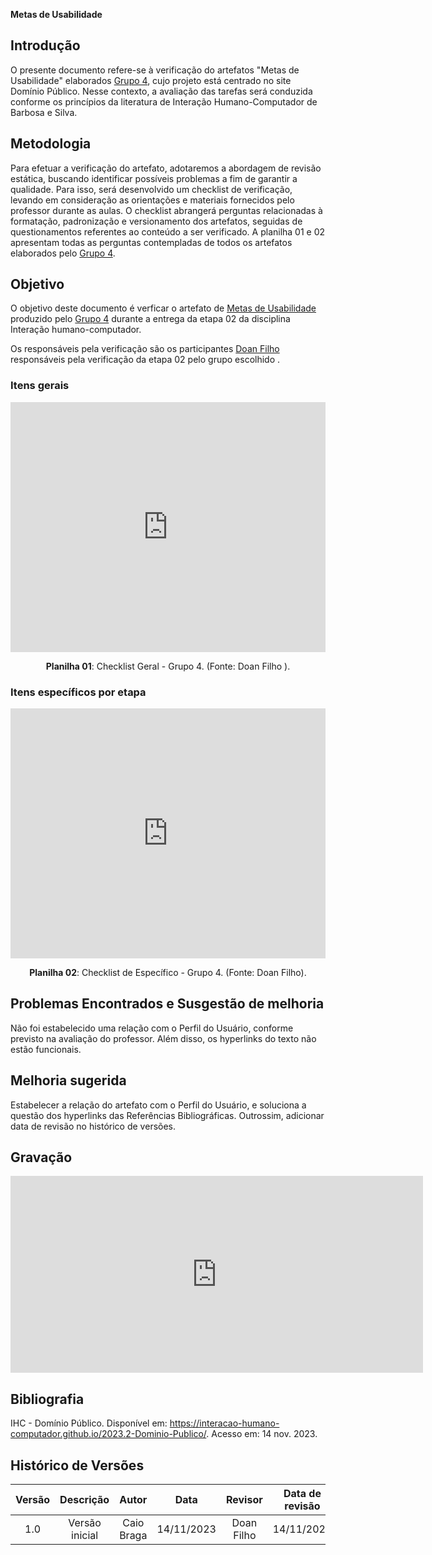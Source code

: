 **Metas de Usabilidade**

## **Introdução**

O presente documento refere-se à verificação do artefatos "Metas de Usabilidade" elaborados [Grupo 4](https://interacao-humano-computador.github.io/2023.2-Dominio-Publico/), cujo projeto está centrado no site Domínio Público. Nesse contexto, a avaliação das tarefas será conduzida conforme os princípios da literatura de Interação Humano-Computador de Barbosa e Silva.

## **Metodologia**

Para efetuar a verificação do artefato, adotaremos a abordagem de revisão estática, buscando identificar possíveis problemas a fim de garantir a qualidade. Para isso, será desenvolvido um checklist de verificação, levando em consideração as orientações e materiais fornecidos pelo professor durante as aulas. O checklist abrangerá perguntas relacionadas à formatação, padronização e versionamento dos artefatos, seguidas de questionamentos referentes ao conteúdo a ser verificado. A planilha 01 e 02 apresentam todas as perguntas contempladas de todos os artefatos elaborados pelo [Grupo 4](https://interacao-humano-computador.github.io/2023.2-Dominio-Publico/).

## **Objetivo**
O objetivo deste documento é verficar o artefato de [Metas de Usabilidade](https://interacao-humano-computador.github.io/2023.2-Dominio-Publico/analise_de_requisitos/cenarios/) produzido pelo [Grupo 4](https://interacao-humano-computador.github.io/2023.2-Dominio-Publico/) durante a entrega da etapa 02 da disciplina Interação humano-computador.

Os responsáveis pela verificação são os participantes [Doan Filho](https://github.com/FilhoDoan) responsáveis pela verificação da etapa 02 pelo grupo escolhido . 


### **Itens gerais**

<iframe src="https://docs.google.com/spreadsheets/d/e/2PACX-1vRosc4EhCubuK631zfmVzmzzqXcTlcza-m16-LLkAexbM2Nlods5Zdun204FAqC4yDGXfk8TSLPlul6/pubhtml?gid=0&single=true"width="100%" height="400" frameborder="0" scrolling="no"></iframe>

<div align="center">
<p> <b>Planilha 01</b>: Checklist Geral - Grupo 4. (Fonte: Doan Filho ). </p>
</div>

### **Itens específicos por etapa**

<iframe src="https://docs.google.com/spreadsheets/d/e/2PACX-1vQIdSB0cHh3fcdzJkXwZWJf_mix_8ja4L9EpVHOTX3GlGkZ16iwYMcEc2icIbQ7kfuhbIOaEGzgI5QP/pubhtml?gid=1602132640&amp;single=true&amp;widget=true&amp;headers=false" width="100%" height="400" frameborder="0" scrolling="no"></iframe>

<div align="center">
<p> <b>Planilha 02</b>: Checklist de Específico - Grupo 4. (Fonte: Doan Filho). </p>
</div>

## **Problemas Encontrados e Susgestão de melhoria**
Não foi estabelecido uma relação com o Perfil do Usuário, conforme previsto na avaliação do professor. Além disso, os hyperlinks do texto não estão funcionais.

## **Melhoria sugerida**
Estabelecer a relação do artefato com o Perfil do Usuário, e soluciona a questão dos hyperlinks das Referências Bibliográficas. Outrossim, adicionar data de revisão no histórico de versões.

## **Gravação**
<iframe width="660" height="315" src="https://www.youtube.com/embed/04dbB6qAgwM?si=kUdGZkhzW1CclZtP" title="YouTube video player" frameborder="0" allow="accelerometer; autoplay; clipboard-write; encrypted-media; gyroscope; picture-in-picture; web-share" allowfullscreen></iframe>

## **Bibliografia**

IHC - Domínio Público. Disponível em: <https://interacao-humano-computador.github.io/2023.2-Dominio-Publico/>. Acesso em: 14 nov. 2023.

## **Histórico de Versões**

| Versão |          Descrição              |     Autor      |      Data      |   Revisor     |    Data de revisão    |  
|:------:|:-------------------------------:|:--------------:|:--------------:|:-------------:|:---------------------:|
|  1.0   | Versão inicial | Caio Braga  |   14/11/2023   |  Doan Filho |      14/11/2023     |

